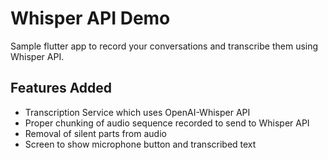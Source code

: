 # Whisper API Demo

Sample flutter app to record your conversations and transcribe them using Whisper API.

## Features Added
- Transcription Service which uses OpenAI-Whisper API
- Proper chunking of audio sequence recorded to send to Whisper API
- Removal of silent parts from audio
- Screen to show microphone button and transcribed text
